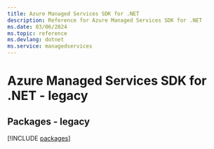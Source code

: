 ```yaml
---
title: Azure Managed Services SDK for .NET
description: Reference for Azure Managed Services SDK for .NET
ms.date: 03/06/2024
ms.topic: reference
ms.devlang: dotnet
ms.service: managedservices
---
```

# Azure Managed Services SDK for .NET - legacy
## Packages - legacy
[!INCLUDE [packages](managed-services-index.md)]